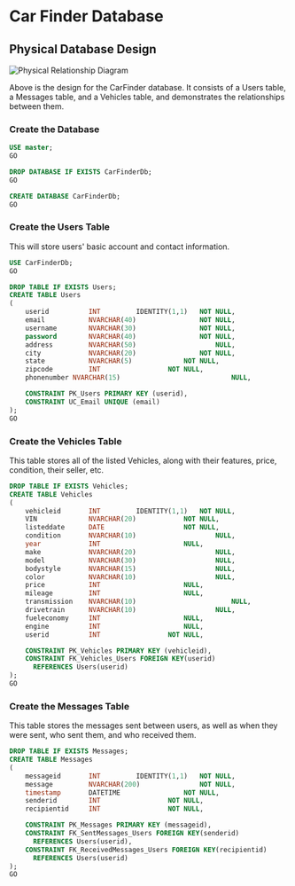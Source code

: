 # Car Finder Database

## Physical Database Design

![Physical Relationship Diagram](.jpeg)

Above is the design for the CarFinder database. It consists of a Users table, a Messages table, and a Vehicles table, and demonstrates the relationships between them.

### Create the Database

```sql
USE master;
GO

DROP DATABASE IF EXISTS CarFinderDb;
GO

CREATE DATABASE CarFinderDb;
GO
```

### Create the Users Table
This will store users' basic account and contact information.

```sql
USE CarFinderDb;
GO

DROP TABLE IF EXISTS Users;
CREATE TABLE Users
(
	userid			INT			IDENTITY(1,1)	NOT NULL,
	email			NVARCHAR(40)				NOT NULL,
	username		NVARCHAR(30)				NOT NULL,
	password		NVARCHAR(40)				NOT NULL,
	address			NVARCHAR(50)				    NULL,
	city			NVARCHAR(20)				NOT NULL,
	state			NVARCHAR(5)				NOT NULL,
	zipcode			INT					NOT NULL,
	phonenumber NVARCHAR(15)				    	    NULL,

	CONSTRAINT PK_Users PRIMARY KEY (userid),
	CONSTRAINT UC_Email UNIQUE (email)
);
GO

```

### Create the Vehicles Table
This table stores all of the listed Vehicles, along with their features, price, condition, their seller, etc.

```sql
DROP TABLE IF EXISTS Vehicles;
CREATE TABLE Vehicles
(
	vehicleid		INT			IDENTITY(1,1)	NOT NULL,
	VIN				NVARCHAR(20)			NOT NULL,
	listeddate		DATE					NOT NULL,
	condition		NVARCHAR(10)				    NULL,
	year			INT					    NULL,
	make			NVARCHAR(20)				    NULL,
	model			NVARCHAR(30)				    NULL,
	bodystyle		NVARCHAR(15)				    NULL,
	color			NVARCHAR(10)				    NULL,
	price			INT					    NULL,
	mileage			INT					    NULL,
	transmission	NVARCHAR(10)					    NULL,
	drivetrain		NVARCHAR(10)				    NULL,
	fueleconomy		INT					    NULL,
	engine			INT					    NULL,
	userid			INT					NOT NULL,

	CONSTRAINT PK_Vehicles PRIMARY KEY (vehicleid),
	CONSTRAINT FK_Vehicles_Users FOREIGN KEY(userid)
      REFERENCES Users(userid)
);
GO

```
### Create the Messages Table
This table stores the messages sent between users, as well as when they were sent, who sent them, and who received them.

```sql
DROP TABLE IF EXISTS Messages;
CREATE TABLE Messages
(
	messageid		INT			IDENTITY(1,1)	NOT NULL,
	message			NVARCHAR(200)				NOT NULL,
	timestamp		DATETIME				NOT NULL,
	senderid		INT					NOT NULL,
	recipientid		INT					NOT NULL,

	CONSTRAINT PK_Messages PRIMARY KEY (messageid),
	CONSTRAINT FK_SentMessages_Users FOREIGN KEY(senderid)
      REFERENCES Users(userid),
	CONSTRAINT FK_ReceivedMessages_Users FOREIGN KEY(recipientid)
      REFERENCES Users(userid)
);
GO

```
